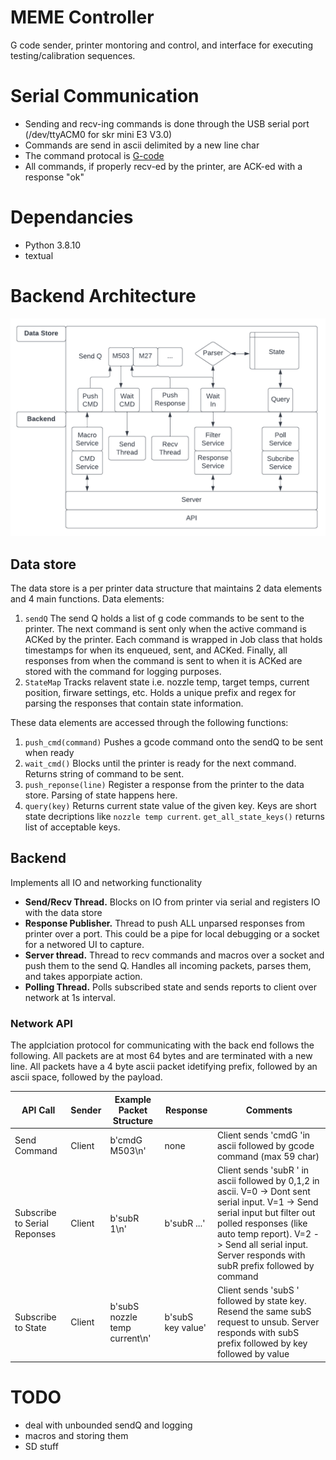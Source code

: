 # MEME Controller

G code sender, printer montoring and control, and interface for executing testing/calibration sequences.

# Serial Communication

* Sending and recv-ing commands is done through the USB serial port (/dev/ttyACM0 for skr mini E3 V3.0)
* Commands are send in ascii delimited by a new line char
* The command protocal is [G-code](../marlin/Marlin_Docs/_gcode/)
* All commands, if properly recv-ed by the printer, are ACK-ed with a response "ok" 

# Dependancies
* Python 3.8.10
* textual

# Backend Architecture

![alt text](MEME_Backend.png)

## Data store
The data store is a per printer data structure that maintains 2 data elements and 4 main functions. Data elements:

1) `sendQ` The send Q holds a list of g code commands to be sent to the printer. The next command is sent only when the active command is ACKed by the printer. Each command is wrapped in Job class that holds timestamps for when its enqueued, sent, and ACKed. Finally, all responses from when the command is sent to when it is ACKed are stored with the command for logging purposes.
2) `StateMap` Tracks relavent state i.e. nozzle temp, target temps, current position, firware settings, etc. Holds a unique prefix and regex for parsing the responses that contain state information.

These data elements are accessed through the following functions:

1) `push_cmd(command)` Pushes a gcode command onto the sendQ to be sent when ready
2) `wait_cmd()` Blocks until the printer is ready for the next command. Returns string of command to be sent.
3) `push_reponse(line)` Register a response from the printer to the data store. Parsing of state happens here.
4) `query(key)` Returns current state value of the given key. Keys are short state decriptions like `nozzle temp current`. `get_all_state_keys()` returns list of acceptable keys.

## Backend
Implements all IO and networking functionality 
* **Send/Recv Thread.** Blocks on IO from printer via serial and registers IO with the data store
* **Response Publisher.** Thread to push ALL unparsed responses from printer over a port. This could be a pipe for local debugging or a socket for a networed UI to capture.
* **Server thread.** Thread to recv commands and macros over a socket and push them to the send Q. Handles all incoming packets, parses them, and takes apporpiate action.
* **Polling Thread.** Polls subscribed state and sends reports to client over network at 1s interval.

### Network API
The applciation protocol for communicating with the back end follows the following. All packets are at most 64 bytes and are terminated with a new line. All packets have a 4 byte ascii packet idetifying prefix, followed by an ascii space, followed by the payload.

| API Call | Sender | Example Packet Structure | Response | Comments | 
| --- | --- | --- | --- | --- |
| Send Command | Client | b'cmdG M503\n' | none | Client sends 'cmdG 'in ascii followed by gcode command (max 59 char) |
| Subscribe to Serial Reponses | Client | b'subR 1\n' | b'subR ...' | Client sends 'subR ' in ascii followed by 0,1,2 in ascii. V=0 -> Dont sent serial input. V=1 -> Send serial input but filter out polled responses (like auto temp report). V=2 -> Send all serial input. Server responds with subR prefix followed by command |
| Subscribe to State | Client | b'subS nozzle temp current\n' | b'subS key value' | Client sends 'subS ' followed by state key. Resend the same subS request to unsub. Server responds with subS prefix followed by key followed by value |

# TODO
* deal with unbounded sendQ and logging
* macros and storing them
* SD stuff
